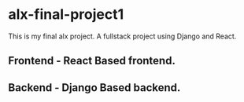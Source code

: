 # alx-final-project1
This is my final alx project. A fullstack project using Django and React.

## Frontend - React Based frontend.

## Backend - Django Based backend.
